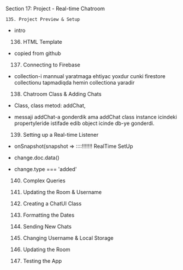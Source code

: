 Section 17: Project - Real-time Chatroom

    
    135. Project Preview & Setup

* intro
    
    
    136. HTML Template
    
* copied from github

    
    137. Connecting to Firebase

* collection-i mannual yaratmaga ehtiyac yoxdur 
cunki firestore collectionu tapmadiqda hemin collectiona yaradir

    
    
    138. Chatroom Class & Adding Chats

* Class, class metod: addChat, 
* messaji addChat-a gonderdik ama addChat class
instance icindeki propertyleride istifade edib object
  icinde db-ye gonderdi.
    
    
    
    139. Setting up a Real-time Listener

* onSnapshot(snapshot =>   ::::!!!!!!!  RealTime SetUp
* change.doc.data()
* change.type === 'added'
    
    
    140. Complex Queries
    
    
    141. Updating the Room & Username
    
    
    142. Creating a ChatUI Class
    
    
    
    143. Formatting the Dates
    
    
    144. Sending New Chats
    
    
    145. Changing Username & Local Storage
    
    
    
    146. Updating the Room
    
    
    147. Testing the App
    
